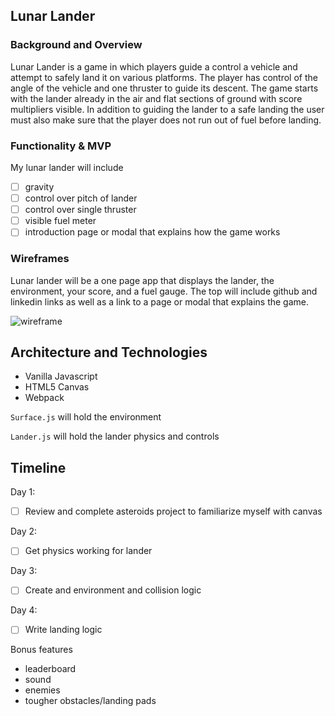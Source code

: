 ## Lunar Lander

### Background and Overview

Lunar Lander is a game in which players guide a control a vehicle and attempt to safely land it on various platforms. The player has control of the angle of the vehicle and one thruster to guide its descent. The game starts with the lander already in the air and flat sections of ground with score multipliers visible. In addition to guiding the lander to a safe landing the user must also make sure that the player does not run out of fuel before landing.

### Functionality & MVP
My lunar lander will include
- [ ] gravity
- [ ] control over pitch of lander
- [ ] control over single thruster
- [ ] visible fuel meter
- [ ] introduction page or modal that explains how the game works
### Wireframes
Lunar lander will be a one page app that displays the lander, the environment, your score, and a fuel gauge. The top will include github and linkedin links as well as a link to a page or modal that explains the game.

![wireframe](https://i.imgur.com/IehikxR.png)


## Architecture and Technologies
- Vanilla Javascript
- HTML5 Canvas
- Webpack

`Surface.js` will hold the environment

`Lander.js` will hold the lander physics and controls

## Timeline

Day 1: 
- [ ] Review and complete asteroids project to familiarize myself with canvas

Day 2:
- [ ] Get physics working for lander

Day 3: 
- [ ] Create and environment and collision logic

Day 4: 
- [ ] Write landing logic

Bonus features
- leaderboard
- sound
- enemies
- tougher obstacles/landing pads

